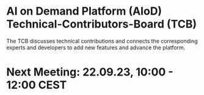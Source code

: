 # AI on Demand Platform (AIoD) Technical-Contributors-Board (TCB) 

The TCB discusses technical contributions and connects the corresponding experts and developers to add new features and advance the platform.

# Next Meeting: 22.09.23, 10:00 - 12:00 CEST


